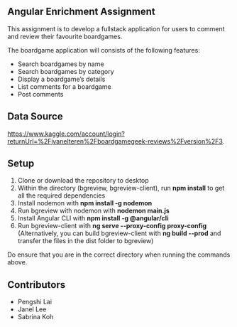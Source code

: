 ## Angular Enrichment Assignment
This assignment is to develop a fullstack application for users to comment and review their favourite boardgames.

The boardgame application will consists of the following features:

* Search boardgames by name
* Search boardgames by category
* Display a boardgame’s details
* List comments for a boardgame
* Post comments

## Data Source
https://www.kaggle.com/account/login?returnUrl=%2Fjvanelteren%2Fboardgamegeek-reviews%2Fversion%2F3.

## Setup
1. Clone or download the repository to desktop
2. Within the directory (bgreview, bgreview-client), run **npm install** to get all the required dependencies
3. Install nodemon with **npm install -g nodemon**
5. Run bgreview with nodemon with **nodemon main.js**
6. Install Angular CLI with **npm install -g @angular/cli**
7. Run bgreview-client with **ng serve --proxy-config proxy-config**
(Alternatively, you can build bgreview-client with **ng build --prod** and transfer the files in the dist folder to bgreview)

Do ensure that you are in the correct directory when running the commands above.

## Contributors
* Pengshi Lai
* Janel Lee
* Sabrina Koh
